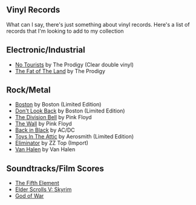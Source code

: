 ## Vinyl Records

What can I say, there's just something about vinyl records. Here's a list of records that I'm looking to add to my collection

## Electronic/Industrial

- [No Tourists](https://theprodigy.tmstor.es/cart/product.php?id=38742&cur=USD) by The Prodigy (Clear double vinyl)
- [The Fat of The Land](https://theprodigy.tmstor.es/cart/product.php?id=24208&cur=USD) by The Prodigy

## Rock/Metal

- [Boston](https://amzn.to/2SzIdQ1) by Boston (Limited Edition)
- [Don't Look Back](https://amzn.to/2SqQOEk) by Boston (Limited Edition)
- [The Division Bell](https://amzn.to/2zJzVxU) by Pink Floyd
- [The Wall](https://amzn.to/2QBhjtC) by Pink Floyd
- [Back in Black](https://amzn.to/2UkY0Uw) by AC/DC
- [Toys In The Attic](https://amzn.to/2PnaC9Y) by Aerosmith (Limited Edition)
- [Eliminator](https://amzn.to/2UjTxBr) by ZZ Top (Import)
- [Van Halen](https://amzn.to/2L09YhP) by Van Halen

## Soundtracks/Film Scores

- [The Fifth Element](https://amzn.to/2QBQjdj)
- [Elder Scrolls V: Skyrim](https://amzn.to/2SrMV22)
- [God of War](https://amzn.to/2PoQBjg)




